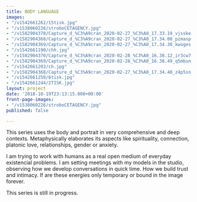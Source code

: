 ```yaml
---
title: BODY LANGUAGE
images:
- "/v1542661262/15tisk.jpg"
- "/v1538060226/stroboCETAGENCY.jpg"
- "/v1582904370/Capture_d_%C3%A9cran_2020-02-27_%C3%A0_17.33.19_vjsske.png"
- "/v1582904368/Capture_d_%C3%A9cran_2020-02-27_%C3%A0_17.34.00_pzmasp.png"
- "/v1582904369/Capture_d_%C3%A9cran_2020-02-27_%C3%A0_17.34.30_kwoges.png"
- "/v1542661190/chh.jpg"
- "/v1582904370/Capture_d_%C3%A9cran_2020-02-28_%C3%A0_16.38.12_ir3cw7.png"
- "/v1582904369/Capture_d_%C3%A9cran_2020-02-28_%C3%A0_16.38.49_q5mbun.png"
- "/v1542661203/ch.jpg"
- "/v1582904368/Capture_d_%C3%A9cran_2020-02-27_%C3%A0_17.34.48_z4p5sn.png"
- "/v1542661258/6tisk.jpg"
- "/v1542661244/2TISK.jpg"
layout: project
date: '2018-10-19T23:13:15.000+00:00'
front-page-images:
- "/v1538060226/stroboCETAGENCY.jpg"
published: false

---
```

This series uses the body and portrait in very comprehensive and deep contexts. Metaphysically elaborates its aspects like spirituality, connection, platonic love, relationships, gender or anxiety. 

I am trying to work with humans as a real open medium of everyday existencial problems. I am setting meetings with my models in the studio, observing how we develop conversations in quick time. How we build trust and intimacy. If are these energies only temporary or bound in the image forever.

This series is still in progress.